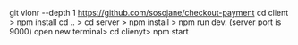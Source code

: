 git vlonr --depth 1 https://github.com/sosojane/checkout-payment
cd client > npm install
cd .. > cd server > npm install > npm run dev. (server port is 9000)
open new terminal> cd clienyt> npm start
